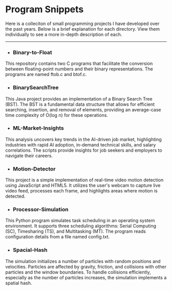 # Program Snippets
Here is a colleciton of small programming projects I have developed over the past years. Below is a brief explanation for each directory. View them individually to see a more in-depth description of each.
 
***

- ### Binary-to-Float
This repository contains two C programs that facilitate the conversion between floating-point numbers and their binary representations. The programs are named ftob.c and btof.c.

- ### BinarySearchTree
This Java project provides an implementation of a Binary Search Tree (BST). The BST is a fundamental data structure that allows for efficient searching, insertion, and removal of elements, providing an average-case time complexity of O(log n) for these operations.

- ### ML-Market-Insights
This analysis uncovers key trends in the AI-driven job market, highlighting industries with rapid AI adoption, in-demand technical skills, and salary correlations. The scripts provide insights for job seekers and employers to navigate their careers.
 
- ### Motion-Detector
This project is a simple implementation of real-time video motion detection using JavaScript and HTML5. It utilizes the user's webcam to capture live video feed, processes each frame, and highlights areas where motion is detected.

- ### Processor-Simulation
This Python program simulates task scheduling in an operating system environment. It supports three scheduling algorithms: Serial Computing (SC), Timesharing (TS), and Multitasking (MT). The program reads configuration details from a file named config.txt.

- ### Spacial-Hash
The simulation initializes a number of particles with random positions and velocities. Particles are affected by gravity, friction, and collisions with other particles and the window boundaries. To handle collisions efficiently, especially as the number of particles increases, the simulation implements a spatial hash.
